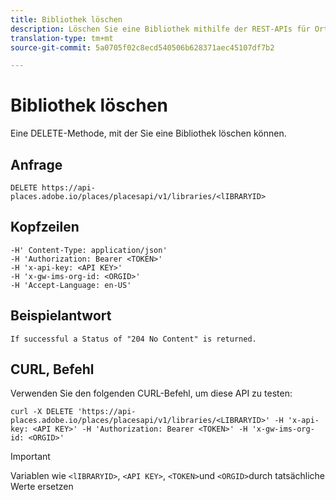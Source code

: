 ```yaml
---
title: Bibliothek löschen
description: Löschen Sie eine Bibliothek mithilfe der REST-APIs für Orte.
translation-type: tm+mt
source-git-commit: 5a0705f02c8ecd540506b628371aec45107df7b2

---
```



# Bibliothek löschen

Eine DELETE-Methode, mit der Sie eine Bibliothek löschen können.

## Anfrage

```text
DELETE https://api-places.adobe.io/places/placesapi/v1/libraries/<lIBRARYID>
```

## Kopfzeilen

```text
-H' Content-Type: application/json'  
-H 'Authorization: Bearer <TOKEN>'  
-H 'x-api-key: <API KEY>'  
-H 'x-gw-ims-org-id: <ORGID>'  
-H 'Accept-Language: en-US'
```

## Beispielantwort

```text
If successful a Status of "204 No Content" is returned.
```

## CURL, Befehl

Verwenden Sie den folgenden CURL-Befehl, um diese API zu testen:

```text
curl -X DELETE 'https://api-places.adobe.io/places/placesapi/v1/libraries/<LIBRARYID>' -H 'x-api-key: <API KEY>' -H 'Authorization: Bearer <TOKEN>' -H 'x-gw-ims-org-id: <ORGID>'
```

>[!IMPORTANT]
>
>Variablen wie `<lIBRARYID>`, `<API KEY>`, `<TOKEN>`und `<ORGID>`durch tatsächliche Werte ersetzen

